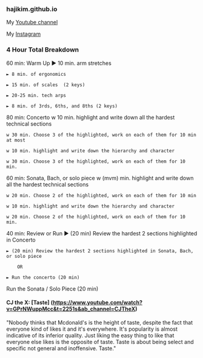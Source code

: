 ### hajikim.github.io

My [Youtube channel](https://www.youtube.com/hajikim)

My [Instagram](https://www.instagram.com/hajis_records/) 


### 4 Hour Total Breakdown
	
60 min: Warm Up 
	► 10 min. arm stretches
	
	► 8 min. of ergonomics
	
	► 15 min. of scales  (2 keys)
	
	► 20-25 min. tech arps
	
	► 8 min. of 3rds, 6ths, and 8ths (2 keys)
	
80 min: Concerto
	w 10 min. highlight and write down all the hardest technical sections
	
	w 30 min. Choose 3 of the highlighted, work on each of them for 10 min at most
	
	w 10 min. highlight and write down the hierarchy and character
	
	w 30 min. Choose 3 of the highlighted, work on each of them for 10 min.
	
60 min: Sonata, Bach, or solo piece
	w (mvm) min. highlight and write down all the hardest technical sections
	
	w 20 min. Choose 2 of the highlighted, work on each of them for 10 min
	
	w 10 min. highlight and write down the hierarchy and character
	
	w 20 min. Choose 2 of the highlighted, work on each of them for 10 min.

40 min: Review or Run 
	► (20 min) Review the hardest 2 sections highlighted in Concerto
	
	► (20 min) Review the hardest 2 sections highlighted in Sonata, Bach, or solo piece
	
		OR
		
	► Run the concerto (20 min)
	
Run the Sonata / Solo Piece (20 min)

#### CJ the X: [Taste] (https://www.youtube.com/watch?v=GPrNWuppMcc&t=2251s&ab_channel=CJTheX) 
"Nobody thinks that Mcdonald's is the height of taste, despite the fact that everyone kind of likes it and it's everywhere. It's popularity is almost indicative of its inferior quality. Just liking the easy thing to like that everyone else likes is the opposite of taste. Taste is about being select and specific not general and inoffensive. Taste."

